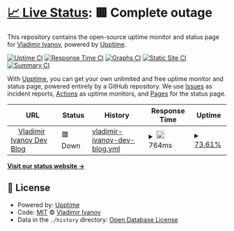 # [📈 Live Status](https:///blog-uptime): <!--live status--> **🟥 Complete outage**

This repository contains the open-source uptime monitor and status page for [Vladimir Ivanov](https://vvsevolodovich.dev), powered by [Upptime](https://github.com/upptime/upptime).

[![Uptime CI](https://github.com/vvsevolodovich/blog-upttime/workflows/Uptime%20CI/badge.svg)](https://github.com/vvsevolodovich/blog-upttime/actions?query=workflow%3A%22Uptime+CI%22)
[![Response Time CI](https://github.com/vvsevolodovich/blog-upttime/workflows/Response%20Time%20CI/badge.svg)](https://github.com/vvsevolodovich/blog-upttime/actions?query=workflow%3A%22Response+Time+CI%22)
[![Graphs CI](https://github.com/vvsevolodovich/blog-upttime/workflows/Graphs%20CI/badge.svg)](https://github.com/vvsevolodovich/blog-upttime/actions?query=workflow%3A%22Graphs+CI%22)
[![Static Site CI](https://github.com/vvsevolodovich/blog-upttime/workflows/Static%20Site%20CI/badge.svg)](https://github.com/vvsevolodovich/blog-upttime/actions?query=workflow%3A%22Static+Site+CI%22)
[![Summary CI](https://github.com/vvsevolodovich/blog-upttime/workflows/Summary%20CI/badge.svg)](https://github.com/vvsevolodovich/blog-upttime/actions?query=workflow%3A%22Summary+CI%22)

With [Upptime](https://upptime.js.org), you can get your own unlimited and free uptime monitor and status page, powered entirely by a GitHub repository. We use [Issues](https://github.com/vvsevolodovich/blog-upttime/issues) as incident reports, [Actions](https://github.com/vvsevolodovich/blog-upttime/actions) as uptime monitors, and [Pages](https:///blog-uptime) for the status page.

<!--start: status pages-->
<!-- This summary is generated by Upptime (https://github.com/upptime/upptime) -->
<!-- Do not edit this manually, your changes will be overwritten -->
<!-- prettier-ignore -->
| URL | Status | History | Response Time | Uptime |
| --- | ------ | ------- | ------------- | ------ |
| <img alt="" src="https://icons.duckduckgo.com/ip3/vvsevolodovich.dev.ico" height="13"> [Vladimir Ivanov Dev Blog](https://vvsevolodovich.dev) | 🟥 Down | [vladimir-ivanov-dev-blog.yml](https://github.com/vvsevolodovich/blog-uptime/commits/HEAD/history/vladimir-ivanov-dev-blog.yml) | <details><summary><img alt="Response time graph" src="./graphs/vladimir-ivanov-dev-blog/response-time-week.png" height="20"> 764ms</summary><br><a href="https://vvsevolodovich.github.io/blog-upttime/history/vladimir-ivanov-dev-blog"><img alt="Response time 831" src="https://img.shields.io/endpoint?url=https%3A%2F%2Fraw.githubusercontent.com%2Fvvsevolodovich%2Fblog-uptime%2FHEAD%2Fapi%2Fvladimir-ivanov-dev-blog%2Fresponse-time.json"></a><br><a href="https://vvsevolodovich.github.io/blog-upttime/history/vladimir-ivanov-dev-blog"><img alt="24-hour response time 665" src="https://img.shields.io/endpoint?url=https%3A%2F%2Fraw.githubusercontent.com%2Fvvsevolodovich%2Fblog-uptime%2FHEAD%2Fapi%2Fvladimir-ivanov-dev-blog%2Fresponse-time-day.json"></a><br><a href="https://vvsevolodovich.github.io/blog-upttime/history/vladimir-ivanov-dev-blog"><img alt="7-day response time 764" src="https://img.shields.io/endpoint?url=https%3A%2F%2Fraw.githubusercontent.com%2Fvvsevolodovich%2Fblog-uptime%2FHEAD%2Fapi%2Fvladimir-ivanov-dev-blog%2Fresponse-time-week.json"></a><br><a href="https://vvsevolodovich.github.io/blog-upttime/history/vladimir-ivanov-dev-blog"><img alt="30-day response time 851" src="https://img.shields.io/endpoint?url=https%3A%2F%2Fraw.githubusercontent.com%2Fvvsevolodovich%2Fblog-uptime%2FHEAD%2Fapi%2Fvladimir-ivanov-dev-blog%2Fresponse-time-month.json"></a><br><a href="https://vvsevolodovich.github.io/blog-upttime/history/vladimir-ivanov-dev-blog"><img alt="1-year response time 827" src="https://img.shields.io/endpoint?url=https%3A%2F%2Fraw.githubusercontent.com%2Fvvsevolodovich%2Fblog-uptime%2FHEAD%2Fapi%2Fvladimir-ivanov-dev-blog%2Fresponse-time-year.json"></a></details> | <details><summary><a href="https://vvsevolodovich.github.io/blog-upttime/history/vladimir-ivanov-dev-blog">73.61%</a></summary><a href="https://vvsevolodovich.github.io/blog-upttime/history/vladimir-ivanov-dev-blog"><img alt="All-time uptime 99.80%" src="https://img.shields.io/endpoint?url=https%3A%2F%2Fraw.githubusercontent.com%2Fvvsevolodovich%2Fblog-uptime%2FHEAD%2Fapi%2Fvladimir-ivanov-dev-blog%2Fuptime.json"></a><br><a href="https://vvsevolodovich.github.io/blog-upttime/history/vladimir-ivanov-dev-blog"><img alt="24-hour uptime 65.79%" src="https://img.shields.io/endpoint?url=https%3A%2F%2Fraw.githubusercontent.com%2Fvvsevolodovich%2Fblog-uptime%2FHEAD%2Fapi%2Fvladimir-ivanov-dev-blog%2Fuptime-day.json"></a><br><a href="https://vvsevolodovich.github.io/blog-upttime/history/vladimir-ivanov-dev-blog"><img alt="7-day uptime 73.61%" src="https://img.shields.io/endpoint?url=https%3A%2F%2Fraw.githubusercontent.com%2Fvvsevolodovich%2Fblog-uptime%2FHEAD%2Fapi%2Fvladimir-ivanov-dev-blog%2Fuptime-week.json"></a><br><a href="https://vvsevolodovich.github.io/blog-upttime/history/vladimir-ivanov-dev-blog"><img alt="30-day uptime 91.65%" src="https://img.shields.io/endpoint?url=https%3A%2F%2Fraw.githubusercontent.com%2Fvvsevolodovich%2Fblog-uptime%2FHEAD%2Fapi%2Fvladimir-ivanov-dev-blog%2Fuptime-month.json"></a><br><a href="https://vvsevolodovich.github.io/blog-upttime/history/vladimir-ivanov-dev-blog"><img alt="1-year uptime 99.30%" src="https://img.shields.io/endpoint?url=https%3A%2F%2Fraw.githubusercontent.com%2Fvvsevolodovich%2Fblog-uptime%2FHEAD%2Fapi%2Fvladimir-ivanov-dev-blog%2Fuptime-year.json"></a></details>

<!--end: status pages-->

[**Visit our status website →**](https:///blog-uptime)

## 📄 License

- Powered by: [Upptime](https://github.com/upptime/upptime)
- Code: [MIT](./LICENSE) © [Vladimir Ivanov](https://vvsevolodovich.dev)
- Data in the `./history` directory: [Open Database License](https://opendatacommons.org/licenses/odbl/1-0/)
